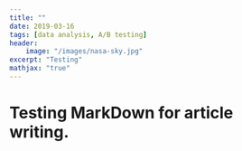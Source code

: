 ```yaml
---
title: ""
date: 2019-03-16
tags: [data analysis, A/B testing]
header:
    image: "/images/nasa-sky.jpg"
excerpt: "Testing"
mathjax: "true"
---
```


# Testing MarkDown for article writing.